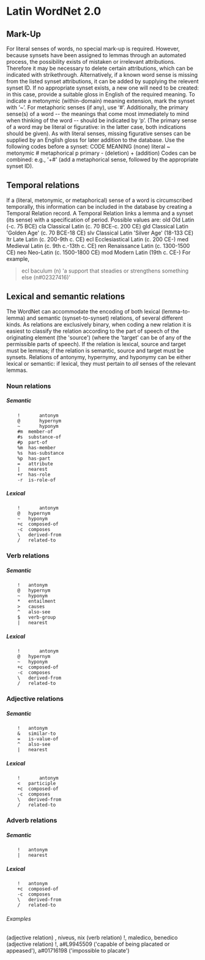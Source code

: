 # Latin WordNet 2.0


## Mark-Up
For literal senses of words, no special mark-up is required. However, because synsets have been assigned to lemmas through an automated process, the possibility exists of mistaken or irrelevant attributions. Therefore it may be necessary to delete certain attributions, which can be indicated with strikethrough. Alternatively, if a known word sense is missing from the listed synset attributions, it can be added by supplying the relevent synset ID. If no appropriate synset exists, a new one will need to be created: in this case, provide a suitable gloss in English of the required meaning. To indicate a metonymic (within-domain) meaning extension, mark the synset with ‘~’. For metaphoric senses (if any), use ‘#’. Additionally, the primary sense(s) of a word -- the meanings that come most immediately to mind when thinking of the word -- should be indicated by ‘p’. (The primary sense of a word may be literal or figurative: in the latter case, both indications should be given). As with literal senses, missing figurative senses can be supplied by an English gloss for later addition to the database. 
Use the following codes before a synset:
     CODE      MEANING
     (none)    literal
     ~         metonymic
     \#        metaphorical
     p         primary
     -         (deletion)
     +         (addition)
Codes can be combined: e.g., '+#' (add a metaphorical sense, followed by the appropriate synset ID).

## Temporal relations
If a (literal, metonymic, or metaphorical) sense of a word is circumscribed temporally, this information can be included in the database by creating a Temporal Relation record. A Temporal Relation links a lemma and a synset (its sense) with a specification of period. Possible values are:
        old     Old Latin (-c. 75 BCE)
        cla     Classical Latin (c. 70 BCE-c. 200 CE)
        gld     Classical Latin 'Golden Age' (c. 70 BCE-18 CE)
        slv     Classical Latin 'Silver Age' (18-133 CE)
        ltr     Late Latin (c. 200-9th c. CE)
        ecl     Ecclesiastical Latin (c. 200 CE-)
        med     Medieval Latin (c. 9th c.-13th c. CE)
        ren     Renaissance Latin (c. 1300-1500 CE)
        neo     Neo-Latin (c. 1500-1800 CE)
        mod     Modern Latin (19th c. CE-)
For example, 
> ecl baculum (n) 'a support that steadies or strengthens something else (n#02327416)'

## Lexical and semantic relations
The WordNet can accommodate the encoding of both lexical (lemma-to-lemma) and semantic (synset-to-synset) relations, of several different kinds. As relations are exclusively binary, when coding a new relation it is easiest to classify the relation according to the part of speech of the originating element (the 'source') (where the 'target' can be of any of the permissible parts of speech). If the relation is lexical, source and target must be lemmas; if the relation is semantic, source and target must be synsets. Relations of antonymy, hypernymy, and hyponymy can be either lexical or semantic: if lexical, they must pertain to *all* senses of the relevant lemmas.

### Noun relations
##### Semantic
        !       antonym
        @       hypernym
        ~       hyponym
        #m	member-of
        #s	substance-of
        #p	part-of
        %m	has-member
        %s	has-substance
        %p	has-part
        =	attribute
        |	nearest
        +r	has-role
        -r	is-role-of
 ##### Lexical
        !       antonym
        @	hypernym
        ~	hyponym
        +c	composed-of
        -c	composes
        \	derived-from
        /	related-to
### Verb relations
##### Semantic
        !	antonym
        @	hypernym
        ~	hyponym
        *	entailment
        >	causes
        ^	also-see
        $	verb-group
        |	nearest
 ##### Lexical
        !       antonym
        @	hypernym
        ~	hyponym
        +c	composed-of
        -c	composes
        \	derived-from
        /	related-to
### Adjective relations
##### Semantic
        !	antonym
        &	similar-to
        =	is-value-of
        ^	also-see
        |	nearest
##### Lexical
        !       antonym
        <	participle
        +c	composed-of
        -c	composes
        \	derived-from
        /	related-to
### Adverb relations
##### Semantic
        !	antonym
        |	nearest
##### Lexical
        !	antonym
        +c	composed-of
        -c	composes
        \	derived-from
        /	related-to

###### Examples
(adjective relation) \, niveus, nix
(verb relation) !, maledico, benedico
(adjective relation) !, a#L9945509 ('capable of being placated or appeased'), a#01716198 ('impossible to placate')
